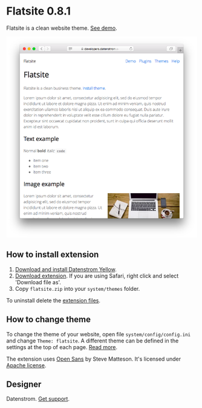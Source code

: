 Flatsite 0.8.1
==============
Flatsite is a clean website theme. [See demo](https://developers.datenstrom.se/themes/flatsite).

<p align="center"><img src="flatsite-screenshot.png?raw=true" alt="Screenshot"></p>

## How to install extension

1. [Download and install Datenstrom Yellow](https://github.com/datenstrom/yellow/).
2. [Download extension](https://github.com/datenstrom/yellow-extensions/raw/master/zip/flatsite.zip). If you are using Safari, right click and select 'Download file as'.
3. Copy `flatsite.zip` into your `system/themes` folder.

To uninstall delete the [extension files](update.ini).

## How to change theme

To change the theme of your website, open file `system/config/config.ini` and change `Theme: flatsite`. A different theme can be defined in the settings at the top of each page. [Read more](https://developers.datenstrom.se/help/adjusting-system#system-settings).

The extension uses [Open Sans](http://www.opensans.com) by Steve Matteson. It's licensed under [Apache license](https://opensource.org/licenses/Apache-2.0).

## Designer

Datenstrom. [Get support](https://developers.datenstrom.se/help/support).
